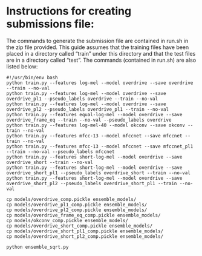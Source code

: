 # Instructions for creating submissions file:

The commands to generate the submission file are contained in run.sh in the zip file provided. This guide assumes that the training files have been placed in a directory called “train” under this directory and that the test files are in a directory called “test”.
The commands (contained in run.sh) are also listed below:

````
#!/usr/bin/env bash
python train.py --features log-mel --model overdrive --save overdrive --train --no-val
python train.py --features log-mel --model overdrive --save overdrive_pl1 --pseudo_labels overdrive --train --no-val
python train.py --features log-mel --model overdrive --save overdrive_pl2 --pseudo_labels overdrive_pl1 --train --no-val
python train.py --features equal-log-mel --model overdrive --save overdrive_frame_eq --train --no-val --pseudo_labels overdrive
python train.py --features log-mel-40 --model okconv --save okconv --train --no-val
python train.py --features mfcc-13 --model mfccnet --save mfccnet --train --no-val
python train.py --features mfcc-13 --model mfccnet --save mfccnet_pl1 --train --no-val --pseudo_labels mfccnet
python train.py --features short-log-mel --model overdrive --save overdrive_short --train --no-val
python train.py --features short-log-mel --model overdrive --save overdrive_short_pl1 --pseudo_labels overdrive_short --train --no-val
python train.py --features short-log-mel --model overdrive --save overdrive_short_pl2 --pseudo_labels overdrive_short_pl1 --train --no-val

cp models/overdrive_comp.pickle ensemble_models/
cp models/overdrive_pl1_comp.pickle ensemble_models/
cp models/overdrive_pl2_comp.pickle ensemble_models/
cp models/overdrive_frame_eq_comp.pickle ensemble_models/
cp models/okconv_comp.pickle ensemble_models/
cp models/overdrive_short_comp.pickle ensemble_models/
cp models/overdrive_short_pl1_comp.pickle ensemble_models/
cp models/overdrive_short_pl2_comp.pickle ensemble_models/

python ensemble_sqrt.py
````


